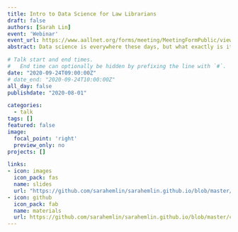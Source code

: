 ```yaml
---
title: Intro to Data Science for Law Librarians
draft: false
authors: [Sarah Lin]
event: 'Webinar'
event_url: https://www.aallnet.org/forms/meeting/MeetingFormPublic/view?id=38BC600000001
abstract: Data science is everywhere these days, but what exactly is it? How do you "do data science"? Is it something law librarians could or should learn? What relationship, if any, is there between data science and artificial intelligence? Is data science only for Big Data? As individuals, we are consumers of data science in all aspects of our lives and our profession lives are no different. This session will explain what data science is, how it is done and how it relates to hot topics Big Data and Artificial Intelligence. Attendees will understand how data science is relevant to their jobs--how it is used in empirical legal research, to optimize the business of law, and that it underpins current legal research products. Resources for learning data science skills will be included.

# Talk start and end times.
#   End time can optionally be hidden by prefixing the line with `#`.
date: "2020-09-24T09:00:00Z"
# date_end: "2020-09-24T10:00:00Z"
all_day: false
publishdate: "2020-08-01"

categories:
  - talk
tags: []
featured: false
image:
  focal_point: 'right'
  preview_only: no
projects: []

links:
- icon: images
  icon_pack: fas
  name: slides
  url: "https://github.com/sarahemlin/sarahemlin.github.io/blob/master/content/talk/2020-DS4lawlibrarians/Intro%20to%20data%20science%20-%20AALL.pdf"
- icon: github
  icon_pack: fab
  name: materials
  url: https://github.com/sarahemlin/sarahemlin.github.io/blob/master/content/talk/2020-DS4lawlibrarians/resources-list.pdf
---
```

